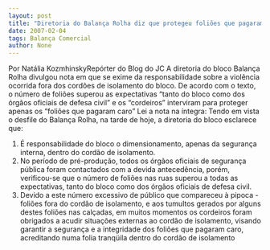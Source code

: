 ```yaml
---
layout: post
title: "Diretoria do Balança Rolha diz que protegeu foliões que pagaram caro"
date: 2007-02-04
tags: Balança Comercial
author: None
---
```

Por Natália KozmhinskyRepórter do Blog do JC 
A diretoria do bloco Balança Rolha divulgou nota em que se exime da responsabilidade sobre a violência ocorrida fora dos cordões de isolamento do bloco. 
De acordo com o texto, o número de foliões superou as expectativas “tanto do bloco como dos órgãos oficiais de defesa civil” e os “cordeiros” interviram para proteger apenas os “foliões que pagaram caro”
Lei a nota na íntegra: 
Tendo em vista o desfile do Balança Rolha, na tarde de hoje, a diretoria do bloco esclarece que: 
1. É responsabilidade do bloco o dimensionamento, apenas da segurança interna, dentro do cordão de isolamento. 
2. No período de pré-produção, todos os órgãos oficiais de segurança pública foram contactados com a devida antecedência, porém, verificou-se que o número de foliões nas ruas superou a todas as expectativas, tanto do bloco como dos órgãos oficiais de defesa civil. 
3. Devido a este número excessivo de público que compareceu à pipoca - foliões fora do cordão de isolamento, e aos tumultos gerados por alguns destes foliões nas calçadas, em muitos momentos os cordeiros foram obrigados a acudir situações externas ao cordão de isolamento, visando garantir a segurança e a integridade dos foliões que pagaram caro, acreditando numa folia tranqüila dentro do cordão de isolamento 